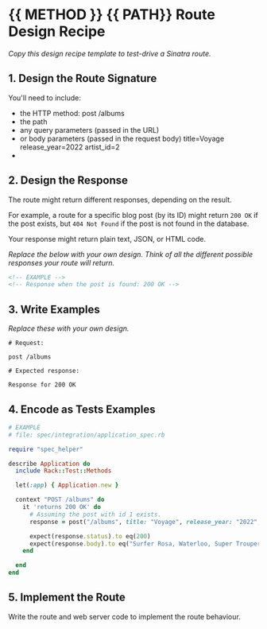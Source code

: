 # {{ METHOD }} {{ PATH}} Route Design Recipe

_Copy this design recipe template to test-drive a Sinatra route._

## 1. Design the Route Signature

You'll need to include:
  * the HTTP method: post /albums
  * the path
  * any query parameters (passed in the URL)
  * or body parameters (passed in the request body) title=Voyage release_year=2022 artist_id=2
  * 

## 2. Design the Response

The route might return different responses, depending on the result.

For example, a route for a specific blog post (by its ID) might return `200 OK` if the post exists, but `404 Not Found` if the post is not found in the database.

Your response might return plain text, JSON, or HTML code. 

_Replace the below with your own design. Think of all the different possible responses your route will return._

```html
<!-- EXAMPLE -->
<!-- Response when the post is found: 200 OK -->

```

## 3. Write Examples

_Replace these with your own design._

```
# Request:

post /albums

# Expected response:

Response for 200 OK
```


## 4. Encode as Tests Examples

```ruby
# EXAMPLE
# file: spec/integration/application_spec.rb

require "spec_helper"

describe Application do
  include Rack::Test::Methods

  let(:app) { Application.new }

  context "POST /albums" do
    it 'returns 200 OK' do
      # Assuming the post with id 1 exists.
      response = post("/albums", title: "Voyage", release_year: "2022", artist_id: "2" )

      expect(response.status).to eq(200)
      expect(response.body).to eq("Surfer Rosa, Waterloo, Super Trouper, Bossanova, Lover, Folklore, I Put a Spell on You, Baltimore, Here Comes the Sun, Fodder on My Wings, Ring Ring")
    end

  end
end
```

## 5. Implement the Route

Write the route and web server code to implement the route behaviour.